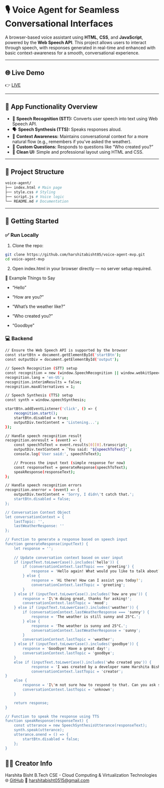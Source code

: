 # 🎙️ Voice Agent for Seamless Conversational Interfaces

A browser-based voice assistant using **HTML**, **CSS**, and **JavaScript**, powered by the **Web Speech API**. This project allows users to interact through speech, with responses generated in real-time and enhanced with basic context-awareness for a smooth, conversational experience.

---

## 🌐 Live Demo

👉 [LIVE](https://stunning-bubblegum-70be6a.netlify.app/)  

---

## 🧠 App Functionality Overview

- 🎤 **Speech Recognition (STT):** Converts user speech into text using Web Speech API.
- 🗣️ **Speech Synthesis (TTS):** Speaks responses aloud.
- 🧠 **Context Awareness:** Maintains conversational context for a more natural flow (e.g., remembers if you've asked the weather).
- 🙋 **Custom Questions:** Responds to questions like “Who created you?”
- 🎨 **Clean UI:** Simple and professional layout using HTML and CSS.

---

## 📁 Project Structure
```bash
voice-agent/
├── index.html # Main page
├── style.css # Styling
├── script.js # Voice logic
└── README.md # Documentation
```

---

## 🚀 Getting Started

### ✅ Run Locally

1. Clone the repo:
```bash
git clone https://github.com/harshitabisht05/voice-agent-mvp.git
cd voice-agent-mvp
```
2. Open index.html in your browser directly — no server setup required.

🧪 Example Things to Say
- “Hello”

- “How are you?”

- “What’s the weather like?”

- “Who created you?”

- “Goodbye”

### 💻 Backend 
```bash
// Ensure the Web Speech API is supported by the browser
const startBtn = document.getElementById('startBtn');
const outputDiv = document.getElementById('output');

// Speech Recognition (STT) setup
const recognition = new (window.SpeechRecognition || window.webkitSpeechRecognition)();
recognition.lang = 'en-US';
recognition.interimResults = false;
recognition.maxAlternatives = 1;

// Speech Synthesis (TTS) setup
const synth = window.speechSynthesis;

startBtn.addEventListener('click', () => {
    recognition.start();
    startBtn.disabled = true;
    outputDiv.textContent = 'Listening...';
});

// Handle speech recognition result
recognition.onresult = (event) => {
    const speechToText = event.results[0][0].transcript;
    outputDiv.textContent = `You said: "${speechToText}"`;
    console.log('User said:', speechToText);

    // Process the input text (simple response for now)
    const responseText = generateResponse(speechToText);
    speakResponse(responseText);
};

// Handle speech recognition errors
recognition.onerror = (event) => {
    outputDiv.textContent = 'Sorry, I didn\'t catch that.';
    startBtn.disabled = false;
};

// Conversation Context Object
let conversationContext = {
    lastTopic: '',
    lastWeatherResponse: ''
};

// Function to generate a response based on speech input
function generateResponse(inputText) {
    let response = '';
    
    // Update conversation context based on user input
    if (inputText.toLowerCase().includes('hello')) {
        if (conversationContext.lastTopic === 'greeting') {
            response = 'Hello again! What would you like to talk about?';
        } else {
            response = 'Hi there! How can I assist you today?';
            conversationContext.lastTopic = 'greeting';
        }
    } else if (inputText.toLowerCase().includes('how are you')) {
        response = 'I\'m doing great, thanks for asking!';
        conversationContext.lastTopic = 'mood';
    } else if (inputText.toLowerCase().includes('weather')) {
        if (conversationContext.lastWeatherResponse === 'sunny') {
            response = 'The weather is still sunny and 25°C.';
        } else {
            response = 'The weather is sunny and 25°C.';
            conversationContext.lastWeatherResponse = 'sunny';
        }
        conversationContext.lastTopic = 'weather';
    } else if (inputText.toLowerCase().includes('goodbye')) {
        response = 'Goodbye! Have a great day!';
        conversationContext.lastTopic = 'goodbye';
    }
    else if (inputText.toLowerCase().includes('who created you')) {
            response = 'I was created by a developer name Harshita Bisht to assist with various tasks and provide information.';
            conversationContext.lastTopic = 'creator';
} 
    else {
        response = 'I\'m not sure how to respond to that. Can you ask something else?';
        conversationContext.lastTopic = 'unknown';
    }

    return response;
}

// Function to speak the response using TTS
function speakResponse(responseText) {
    const utterance = new SpeechSynthesisUtterance(responseText);
    synth.speak(utterance);
    utterance.onend = () => {
        startBtn.disabled = false;
    };
}
```


## 🙋‍♀️ Creator Info
Harshita Bisht
B.Tech CSE - Cloud Computing & Virtualization Technologies
🌐 [GitHub](https://github.com/harshitabisht05)
📧 harshitabisht0515@gmail.com


